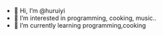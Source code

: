 - 👋 Hi, I’m @huruiyi
- 👀 I’m interested in programming, cooking, music..
- 🌱 I’m currently learning programming,cooking

<!---
huruiyi/huruiyi is a ✨ special ✨ repository because its `README.md` (this file) appears on your GitHub profile.
You can click the Preview link to take a look at your changes.
--->
